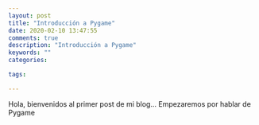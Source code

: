```yaml
---
layout: post
title: "Introducción a Pygame"
date: 2020-02-10 13:47:55
comments: true
description: "Introducción a Pygame"
keywords: ""
categories:

tags:

---
```


Hola, bienvenidos al primer post de mi blog... Empezaremos por hablar de Pygame 
<!--stackedit_data:
eyJoaXN0b3J5IjpbLTc0OTIxNDM5XX0=
-->